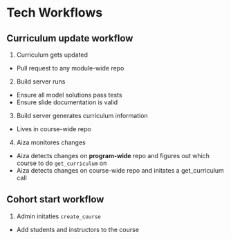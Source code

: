 # Tech Workflows

## Curriculum update workflow
1. Curriculum gets updated
  * Pull request to any module-wide repo
2. Build server runs
  * Ensure all model solutions pass tests
  * Ensure slide documentation is valid
  
3. Build server generates curriculum information
  * Lives in course-wide repo

4. Aiza monitores changes
  * Aiza detects changes on **program-wide** repo and figures out which course to do `get_curriculum` on
  * Aiza detects changes on course-wide repo and initates a get_curriculum call
  
## Cohort start workflow
1. Admin initaties `create_course`
  * Add students and instructors to the course
  
